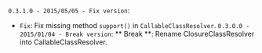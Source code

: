`0.3.1.0 - 2015/05/05 - Fix version`:
* `Fix`: Fix missing method `support()` in `CallableClassResolver`. 
`0.3.0.0 - 2015/01/04 - Break version`:
** Break **: Rename ClosureClassResolver into CallableClassResolver.
